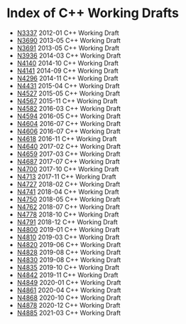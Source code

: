 # Index of C++ Working Drafts

 * [N3337](http://www.open-std.org/jtc1/sc22/wg21/docs/papers/2012/n3337.pdf) 2012-01 C++ Working Draft
 * [N3690](http://www.open-std.org/jtc1/sc22/wg21/docs/papers/2013/n3690.pdf) 2013-05 C++ Working Draft
 * [N3691](http://www.open-std.org/jtc1/sc22/wg21/docs/papers/2013/n3691.pdf) 2013-05 C++ Working Draft
 * [N3936](http://www.open-std.org/jtc1/sc22/wg21/docs/papers/2014/n3936.pdf) 2014-03 C++ Working Draft
 * [N4140](http://www.open-std.org/jtc1/sc22/wg21/docs/papers/2014/n4140.pdf) 2014-10 C++ Working Draft
 * [N4141](http://www.open-std.org/jtc1/sc22/wg21/docs/papers/2014/n4141.pdf) 2014-09 C++ Working Draft
 * [N4296](http://www.open-std.org/jtc1/sc22/wg21/docs/papers/2014/n4296.pdf) 2014-11 C++ Working Draft
 * [N4431](http://www.open-std.org/jtc1/sc22/wg21/docs/papers/2015/n4431.pdf) 2015-04 C++ Working Draft
 * [N4527](http://www.open-std.org/jtc1/sc22/wg21/docs/papers/2015/n4527.pdf) 2015-05 C++ Working Draft
 * [N4567](http://www.open-std.org/jtc1/sc22/wg21/docs/papers/2015/n4567.pdf) 2015-11 C++ Working Draft
 * [N4582](http://www.open-std.org/jtc1/sc22/wg21/docs/papers/2016/n4582.pdf) 2016-03 C++ Working Draft
 * [N4594](http://www.open-std.org/jtc1/sc22/wg21/docs/papers/2016/n4594.pdf) 2016-05 C++ Working Draft
 * [N4604](http://www.open-std.org/jtc1/sc22/wg21/docs/papers/2016/n4604.pdf) 2016-07 C++ Working Draft
 * [N4606](http://www.open-std.org/jtc1/sc22/wg21/docs/papers/2016/n4606.pdf) 2016-07 C++ Working Draft
 * [N4618](http://www.open-std.org/jtc1/sc22/wg21/docs/papers/2016/n4618.pdf) 2016-11 C++ Working Draft
 * [N4640](http://www.open-std.org/jtc1/sc22/wg21/docs/papers/2017/n4640.pdf) 2017-02 C++ Working Draft
 * [N4659](http://www.open-std.org/jtc1/sc22/wg21/docs/papers/2017/n4659.pdf) 2017-03 C++ Working Draft
 * [N4687](http://www.open-std.org/jtc1/sc22/wg21/docs/papers/2017/n4687.pdf) 2017-07 C++ Working Draft
 * [N4700](http://www.open-std.org/jtc1/sc22/wg21/docs/papers/2017/n4700.pdf) 2017-10 C++ Working Draft
 * [N4713](http://www.open-std.org/jtc1/sc22/wg21/docs/papers/2017/n4713.pdf) 2017-11 C++ Working Draft
 * [N4727](http://www.open-std.org/jtc1/sc22/wg21/docs/papers/2018/n4727.pdf) 2018-02 C++ Working Draft
 * [N4741](http://www.open-std.org/jtc1/sc22/wg21/docs/papers/2018/n4741.pdf) 2018-04 C++ Working Draft
 * [N4750](http://www.open-std.org/jtc1/sc22/wg21/docs/papers/2018/n4750.pdf) 2018-05 C++ Working Draft
 * [N4762](http://www.open-std.org/jtc1/sc22/wg21/docs/papers/2018/n4762.pdf) 2018-07 C++ Working Draft
 * [N4778](http://www.open-std.org/jtc1/sc22/wg21/docs/papers/2018/n4778.pdf) 2018-10 C++ Working Draft
 * [N4791](http://www.open-std.org/jtc1/sc22/wg21/docs/papers/2018/n4791.pdf) 2018-12 C++ Working Draft
 * [N4800](http://www.open-std.org/jtc1/sc22/wg21/docs/papers/2019/n4800.pdf) 2019-01 C++ Working Draft
 * [N4810](http://www.open-std.org/jtc1/sc22/wg21/docs/papers/2019/n4810.pdf) 2019-03 C++ Working Draft
 * [N4820](http://www.open-std.org/jtc1/sc22/wg21/docs/papers/2019/n4820.pdf) 2019-06 C++ Working Draft
 * [N4828](http://www.open-std.org/jtc1/sc22/wg21/docs/papers/2019/n4828.pdf) 2019-08 C++ Working Draft
 * [N4830](http://www.open-std.org/jtc1/sc22/wg21/docs/papers/2019/n4830.pdf) 2019-08 C++ Working Draft
 * [N4835](http://www.open-std.org/jtc1/sc22/wg21/docs/papers/2019/n4835.pdf) 2019-10 C++ Working Draft
 * [N4842](http://www.open-std.org/jtc1/sc22/wg21/docs/papers/2019/n4842.pdf) 2019-11 C++ Working Draft
 * [N4849](http://www.open-std.org/jtc1/sc22/wg21/docs/papers/2020/n4849.pdf) 2020-01 C++ Working Draft
 * [N4861](http://www.open-std.org/jtc1/sc22/wg21/docs/papers/2020/n4861.pdf) 2020-04 C++ Working Draft
 * [N4868](http://www.open-std.org/jtc1/sc22/wg21/docs/papers/2020/n4868.pdf) 2020-10 C++ Working Draft
 * [N4878](http://www.open-std.org/jtc1/sc22/wg21/docs/papers/2020/n4878.pdf) 2020-12 C++ Working Draft
 * [N4885](http://www.open-std.org/jtc1/sc22/wg21/docs/papers/2021/n4885.pdf) 2021-03 C++ Working Draft
